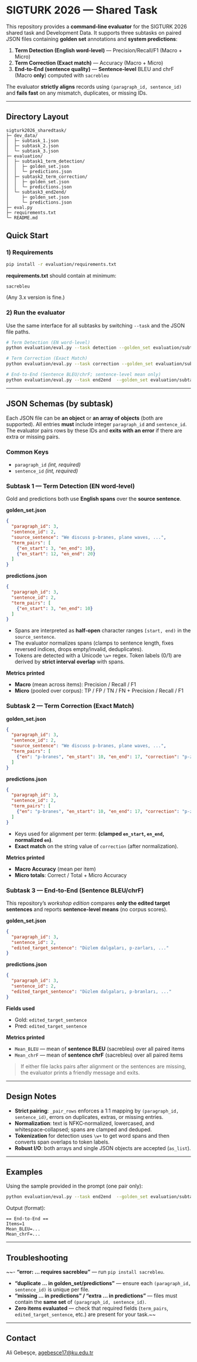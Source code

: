 # SIGTURK 2026 — Shared Task

This repository provides a **command‑line evaluator** for the SIGTURK 2026 shared task and Development Data. It supports three subtasks on paired JSON files containing **golden set** annotations and **system predictions**:

1. **Term Detection (English word‑level)** — Precision/Recall/F1 (Macro + Micro)  
2. **Term Correction (Exact match)** — Accuracy (Macro + Micro)  
3. **End‑to‑End (sentence quality)** — **Sentence‑level** BLEU and chrF (Macro **only**) computed with `sacrebleu`

The evaluator **strictly aligns** records using `(paragraph_id, sentence_id)` and **fails fast** on any mismatch, duplicates, or missing IDs.

---

## Directory Layout

```
sigturk2026_sharedtask/
├─ dev_data/
│  ├─ subtask_1.json
│  ├─ subtask_2.json
│  └─ subtask_3.json
├─ evaluation/
│  ├─ subtask1_term_detection/
│  │  ├─ golden_set.json
│  │  └─ predictions.json
│  ├─ subtask2_term_correction/
│  │  ├─ golden_set.json
│  │  └─ predictions.json
│  └─ subtask3_end2end/
│     ├─ golden_set.json
│     └─ predictions.json
├─ eval.py
├─ requirements.txt
└─ README.md
```

## Quick Start

### 1) Requirements

```bash
pip install -r evaluation/requirements.txt
```

**requirements.txt** should contain at minimum:
```
sacrebleu
```
(Any 3.x version is fine.)

### 2) Run the evaluator

Use the same interface for all subtasks by switching `--task` and the JSON file paths.

```bash
# Term Detection (EN word-level)
python evaluation/eval.py --task detection --golden_set evaluation/subtask1_term_detection/golden_set.json --predictions evaluation/subtask1_term_detection/predictions.json

# Term Correction (Exact Match)
python evaluation/eval.py --task correction --golden_set evaluation/subtask2_term_correction/golden_set.json --predictions evaluation/subtask2_term_correction/predictions.json

# End-to-End (Sentence BLEU/chrF; sentence-level mean only)
python evaluation/eval.py --task end2end  --golden_set evaluation/subtask3_end2end/golden_set.json --predictions evaluation/subtask3_end2end/predictions.json
```

---

## JSON Schemas (by subtask)

Each JSON file can be **an object** or **an array of objects** (both are supported). All entries **must** include integer `paragraph_id` and `sentence_id`. The evaluator pairs rows by these IDs and **exits with an error** if there are extra or missing pairs.

### Common Keys

- `paragraph_id` *(int, required)*
- `sentence_id` *(int, required)*

### Subtask 1 — Term Detection (EN word‑level)
Gold and predictions both use **English spans** over the **source sentence**.

**golden_set.json**
```json
{
  "paragraph_id": 3,
  "sentence_id": 2,
  "source_sentence": "We discuss p-branes, plane waves, ...",
  "term_pairs": [
    {"en_start": 3, "en_end": 10},
    {"en_start": 12, "en_end": 20}
  ]
}
```
**predictions.json**
```json
{
  "paragraph_id": 3,
  "sentence_id": 2,
  "term_pairs": [
    {"en_start": 3, "en_end": 10}
  ]
}
```

- Spans are interpreted as **half‑open** character ranges `[start, end)` in the `source_sentence`.
- The evaluator normalizes spans (clamps to sentence length, fixes reversed indices, drops empty/invalid, deduplicates).
- Tokens are detected with a Unicode `\w+` regex. Token labels (0/1) are derived by **strict interval overlap** with spans.

**Metrics printed**
- **Macro** (mean across items): Precision / Recall / F1  
- **Micro** (pooled over corpus): TP / FP / TN / FN + Precision / Recall / F1

### Subtask 2 — Term Correction (Exact Match)

**golden_set.json**
```json
{
  "paragraph_id": 3,
  "sentence_id": 2,
  "source_sentence": "We discuss p-branes, plane waves, ...",
  "term_pairs": [
    {"en": "p-branes", "en_start": 10, "en_end": 17, "correction": "p-zarları"}
  ]
}
```
**predictions.json**
```json
{
  "paragraph_id": 3,
  "sentence_id": 2,
  "term_pairs": [
    {"en": "p-branes", "en_start": 10, "en_end": 17, "correction": "p-zarları"}
  ]
}
```

- Keys used for alignment per term: **(clamped `en_start`, `en_end`, normalized `en`)**.  
- **Exact match** on the string value of `correction` (after normalization).

**Metrics printed**
- **Macro Accuracy** (mean per item)  
- **Micro totals**: Correct / Total + Micro Accuracy

### Subtask 3 — End‑to‑End (Sentence BLEU/chrF)

This repository’s *workshop edition* compares **only the edited target sentences** and reports **sentence-level means** (no corpus scores).

**golden_set.json**
```json
{
  "paragraph_id": 3,
  "sentence_id": 2,
  "edited_target_sentence": "Düzlem dalgaları, p-zarları, ..."
}
```
**predictions.json**
```json
{
  "paragraph_id": 3,
  "sentence_id": 2,
  "edited_target_sentence": "Düzlem dalgaları, p-branları, ..."
}
```

**Fields used**
- Gold: `edited_target_sentence`  
- Pred: `edited_target_sentence`

**Metrics printed**
- `Mean_BLEU` — mean of **sentence BLEU** (sacrebleu) over all paired items  
- `Mean_chrF` — mean of **sentence chrF** (sacrebleu) over all paired items

> If either file lacks pairs after alignment or the sentences are missing, the evaluator prints a friendly message and exits.

---

## Design Notes

- **Strict pairing**: `_pair_rows` enforces a 1:1 mapping by `(paragraph_id, sentence_id)`, errors on duplicates, extras, or missing entries.  
- **Normalization**: text is NFKC‑normalized, lowercased, and whitespace‑collapsed; spans are clamped and deduped.  
- **Tokenization** for detection uses `\w+` to get word spans and then converts span overlaps to token labels.  
- **Robust I/O**: both arrays and single JSON objects are accepted (`as_list`).

---

## Examples

Using the sample provided in the prompt (one pair only):

```bash
python evaluation/eval.py --task end2end  --golden_set evaluation/subtask3_end2end/golden_set.json --predictions evaluation/subtask3_end2end/predictions.json
```
Output (format):
```
== End-to-End ==
Items=1
Mean_BLEU=...
Mean_chrF=...
```

---

## Troubleshooting

~~- **“error: … requires sacrebleu”** — run `pip install sacrebleu`.  
- **“duplicate … in golden_set/predictions”** — ensure each `(paragraph_id, sentence_id)` is unique per file.  
- **“missing … in predictions” / “extra … in predictions”** — files must contain the **same set** of `(paragraph_id, sentence_id)`.  
- **Zero items evaluated** — check that required fields (`term_pairs`, `edited_target_sentence`, etc.) are present for your task.~~

---

## Contact

Ali Gebeşçe, agebesce17@ku.edu.tr

